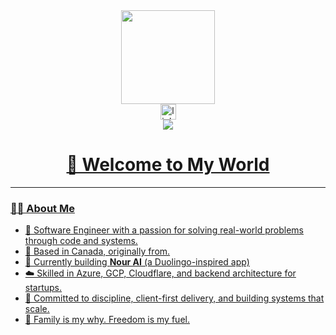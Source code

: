 <div align="center">
  <img height="150" src="https://media.giphy.com/media/M9gbBd9nbDrOTu1Mqx/giphy.gif" />
</div>

<div align="center">
  <a href="https://linkedin.com/in/elshoubky-m">
    <img src="https://img.shields.io/static/v1?message=LinkedIn&logo=linkedin&label=&color=0077B5&logoColor=white&labelColor=&style=for-the-badge" height="25" alt="linkedin logo" />
</div>

<div align="center">
  <img src="https://visitor-badge.laobi.icu/badge?page_id=YOUR-GITHUB-ID" />
</div>

<h1 align="center">👋 Welcome to My World</h1>

---

### 👨‍💻 About Me

- 🧠 Software Engineer with a passion for solving real-world problems through code and systems.
- 📍 Based in Canada, originally from.
- 🚀 Currently building **Nour AI** (a Duolingo-inspired app)
- ☁️ Skilled in Azure, GCP, Cloudflare, and backend architecture for startups.
- 🧱 Committed to discipline, client-first delivery, and building systems that scale.
- 🧭 Family is my why. Freedom is my fuel.



